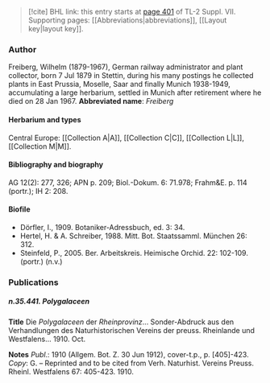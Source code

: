 > [!cite] BHL link: this entry starts at [page 401](https://www.biodiversitylibrary.org/page/33259905) of TL-2 Suppl. VII.
> Supporting pages: [[Abbreviations|abbreviations]], [[Layout key|layout key]].

### Author

Freiberg, Wilhelm (1879-1967), German railway administrator and plant collector, born 7 Jul 1879 in Stettin, during his many postings he collected plants in East Prussia, Moselle, Saar and finally Munich 1938-1949, accumulating a large herbarium, settled in Munich after retirement where he died on 28 Jan 1967. 
**Abbreviated name**: *Freiberg*

#### Herbarium and types

Central Europe: [[Collection A|A]], [[Collection C|C]], [[Collection L|L]], [[Collection M|M]].

#### Bibliography and biography

AG 12(2): 277, 326; APN p. 209; Biol.-Dokum. 6: 71.978; Frahm&E. p. 114 (portr.); IH 2: 208.

#### Biofile

- Dörfler, I., 1909. Botaniker-Adressbuch, ed. 3: 34.
- Hertel, H. & A. Schreiber, 1988. Mitt. Bot. Staatssamml. München 26: 312.
- Steinfeld, P., 2005. Ber. Arbeitskreis. Heimische Orchid. 22: 102-109. (portr.) (n.v.)

### Publications

##### n.35.441. Polygalaceen

**Title**
Die *Polygalaceen* der *Rheinprovinz*... Sonder-Abdruck aus den Verhandlungen des Naturhistorischen Vereins der preuss. Rheinlande und Westfalens... 1910. Oct.

**Notes**
*Publ*.: 1910 (Allgem. Bot. Z. 30 Jun 1912), cover-t.p., p. \[405\]-423. *Copy*: G. – Reprinted and to be cited from Verh. Naturhist. Vereins Preuss. Rheinl. Westfalens 67: 405-423. 1910.


